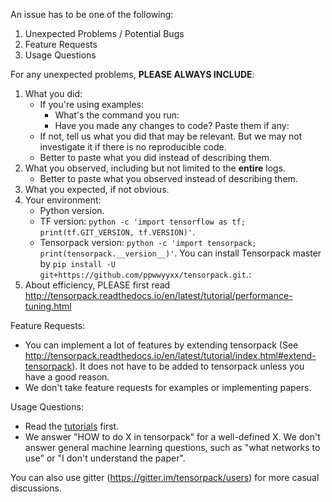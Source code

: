 An issue has to be one of the following:
1. Unexpected Problems / Potential Bugs
2. Feature Requests
3. Usage Questions

For any unexpected problems, __PLEASE ALWAYS INCLUDE__:
1. What you did:
	+ If you're using examples:
		+ What's the command you run:
		+ Have you made any changes to code? Paste them if any:
	+ If not, tell us what you did that may be relevant.
	  But we may not investigate it if there is no reproducible code.
	+ Better to paste what you did instead of describing them.
2. What you observed, including but not limited to the __entire__ logs.
	+ Better to paste what you observed instead of describing them.
3. What you expected, if not obvious.
4. Your environment:
	+ Python version.
	+ TF version: `python -c 'import tensorflow as tf; print(tf.GIT_VERSION, tf.VERSION)'`.
	+ Tensorpack version: `python -c 'import tensorpack; print(tensorpack.__version__)'`.
      You can install Tensorpack master by `pip install -U git+https://github.com/ppwwyyxx/tensorpack.git`.:
5. About efficiency, PLEASE first read http://tensorpack.readthedocs.io/en/latest/tutorial/performance-tuning.html

Feature Requests:
+ You can implement a lot of features by extending tensorpack
  (See http://tensorpack.readthedocs.io/en/latest/tutorial/index.html#extend-tensorpack).
  It does not have to be added to tensorpack unless you have a good reason.
+ We don't take feature requests for examples or implementing papers.

Usage Questions:

+ Read the [tutorials](http://tensorpack.readthedocs.io/en/latest/tutorial/index.html#user-tutorials) first.
+ We answer "HOW to do X in tensorpack" for a well-defined X.
  We don't answer general machine learning questions,
  such as "what networks to use" or "I don't understand the paper".

You can also use gitter (https://gitter.im/tensorpack/users) for more casual discussions.
